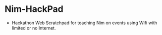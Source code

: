 # Nim-HackPad

- Hackathon Web Scratchpad for teaching Nim on events using Wifi with limited or no Internet.

